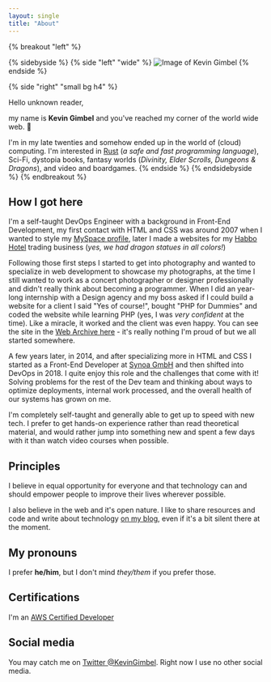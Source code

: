 ```yaml
---
layout: single
title: "About"
---
```


{% breakout "left" %}

{% sidebyside %}
{% side "left" "wide" %}
<img src="/assets/img/kevin-avatar.jpg" title="Image of Kevin Gimbel" class="img--fancy-border">
{% endside %}

{% side "right" "small bg h4" %}

Hello unknown reader,

my name is **Kevin Gimbel** and you've reached my corner of the world wide web. 👴

I'm in my late twenties and somehow ended up in the world of (cloud) computing. I'm interested in [Rust](https://rust-lang.org) (_a safe and fast programming language_), Sci-Fi, dystopia books, fantasy worlds (_Divinity, Elder Scrolls, Dungeons & Dragons_), and video and boardgames.
{% endside %}
{% endsidebyside %}
{% endbreakout %}

## How I got here

I'm a self-taught DevOps Engineer with a background in Front-End Development, my first contact with HTML and CSS was around 2007 when I wanted to style my [MySpace profile](https://en.wikipedia.org/wiki/Myspace "MySpace wikipedia article"), later I made a websites for my [Habbo Hotel](https://en.wikipedia.org/wiki/Habbo "Habbo Hotel wikipedia article") trading business (_yes, we had dragon statues in all colors!_)

Following those first steps I started to get into photography and wanted to specialize in web development to showcase my photographs, at the time I still wanted to work as a concert photographer or designer professionally and didn't really think about becoming a programmer. When I did an year-long internship with a Design agency and my boss asked if I could build a website for a client I said "Yes of course!", bought "PHP for Dummies" and coded the website while learning PHP (yes, I was _very confident_ at the time). Like a miracle, it worked and the client was even happy. You can see the site in the [Web Archive here](https://web.archive.org/web/20110414030554/http://sparparker.de/) - it's really nothing I'm proud of but we all started somewhere.

A few years later, in 2014, and after specializing more in HTML and CSS I started as a Front-End Developer at [Synoa GmbH](https://synoa.de/) and then shifted into DevOps in 2018. I quite enjoy this role and the challenges that come with it! Solving problems for the rest of the Dev team and thinking about ways to optimize deployments, internal work processed, and the overall health of our systems has grown on me.

I'm completely self-taught and generally able to get up to speed with new tech. I prefer to get hands-on experience rather than read theoretical material, and would rather jump into something new and spent a few days with it than watch video courses when possible. 

## Principles

I believe in equal opportunity for everyone and that technology can and should empower people to improve their lives wherever possible.

I also believe in the web and it's open nature. I like to share resources and code and write about technology [on my blog](/blog/), even if it's a bit silent there at the moment.

## My pronouns

I prefer **he/him**, but I don't mind _they/them_ if you prefer those.

## Certifications

I'm an [AWS Certified Developer](https://www.certmetrics.com/amazon/public/transcript.aspx?transcript=P141S9R11JV11556)

## Social media

You may catch me on [Twitter @KevinGimbel](https://twitter.com/kevingimbel). Right now I use no other social media.
